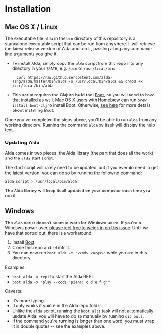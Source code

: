 # Installation

## Mac OS X / Linux

The executable file `alda` in the `bin` directory of this repository is a standalone executable script that can be run from anywhere. It will retrieve the latest release version of Alda and run it, passing along any command-line arguments you give it.

* To install Alda, simply copy the `alda` script from this repo into any directory in your `$PATH`, e.g. `/bin` or `/usr/local/bin`:

        curl https://raw.githubusercontent.com/alda-lang/alda/master/bin/alda -o /usr/local/bin/alda && chmod +x /usr/local/bin/alda

* This script requires the Clojure build tool [Boot](http://www.boot-clj.com), so you will need to have that installed as well. Mac OS X users with [Homebrew](https://github.com/homebrew/homebrew) can run `brew install boot-clj` to install Boot. Otherwise, [see here](https://github.com/boot-clj/boot#install) for more details about installing Boot.

Once you've completed the steps above, you'll be able to run `alda` from any working directory. Running the command `alda` by itself will display the help text.

### Updating Alda

Alda comes in two pieces: the Alda library (the part that does all the work) and the `alda` start script.

The start script will rarely need to be updated, but if you ever do need to get the latest version, you can do so by running the following command:

    alda script > /usr/local/bin/alda

The Alda library will keep itself updated on your computer each time you run it.

## Windows

The `alda` script doesn't seem to work for Windows users. If you're a Windows power user, [please feel free to weigh in on this issue](https://github.com/alda-lang/alda/issues/48). Until we have that sorted out, there is a workaround:

1. Install [Boot](https://github.com/boot-clj/boot#windows).
2. Clone this repo and `cd` into it.
3. You can now run `boot alda -x "<cmd> <args>"` while you are in this directory.

Examples:

* `boot alda -x repl` to start the Alda REPL
* `boot alda -x "play --code 'piano: c d e f g'"`

Caveats:

* It's more typing.
* It only works if you're in the Alda repo folder.
* Unlike the `alda` script, running the `boot alda` task will not automatically update Alda; you will have to do so manually by running `git pull`.
* If the command you're running is longer than one word, you must wrap it in double quotes -- see the examples above.

